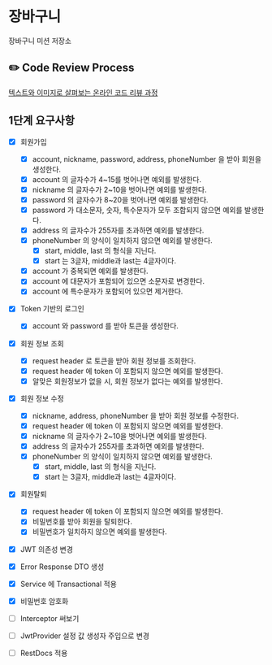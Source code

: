 # 장바구니

장바구니 미션 저장소

## ✏️ Code Review Process

[텍스트와 이미지로 살펴보는 온라인 코드 리뷰 과정](https://github.com/next-step/nextstep-docs/tree/master/codereview)

## 1단계 요구사항

- [x] 회원가입
    - [x] account, nickname, password, address, phoneNumber 을 받아 회원을 생성한다.
    - [x] account 의 글자수가 4~15를 벗어나면 예외를 발생한다.
    - [x] nickname 의 글자수가 2~10을 벗어나면 예외를 발생한다.
    - [x] password 의 글자수가 8~20을 벗어나면 예외를 발생한다.
    - [x] password 가 대소문자, 숫자, 특수문자가 모두 조합되지 않으면 예외를 발생한다.
    - [x] address 의 글자수가 255자를 초과하면 예외를 발생한다.
    - [x] phoneNumber 의 양식이 일치하지 않으면 예외를 발생한다.
        - [x] start, middle, last 의 형식을 지닌다.
        - [x] start 는 3글자, middle과 last는 4글자이다.
    - [x] account 가 중복되면 예외를 발생한다.
    - [x] account 에 대문자가 포함되어 있으면 소문자로 변경한다.
    - [x] account 에 특수문자가 포함되어 있으면 제거한다.

- [x] Token 기반의 로그인
    - [x] account 와 password 를 받아 토큰을 생성한다.

- [x] 회원 정보 조회
  - [x] request header 로 토큰을 받아 회원 정보를 조회한다. 
  - [x] request header 에 token 이 포함되지 않으면 예외를 발생한다.
  - [x] 알맞은 회원정보가 없을 시, 회원 정보가 없다는 예외를 발생한다.

- [x] 회원 정보 수정
    - [x] nickname, address, phoneNumber 을 받아 회원 정보를 수정한다.
    - [x] request header 에 token 이 포함되지 않으면 예외를 발생한다.
    - [x] nickname 의 글자수가 2~10을 벗어나면 예외를 발생한다.
    - [x] address 의 글자수가 255자를 초과하면 예외를 발생한다.
    - [x] phoneNumber 의 양식이 일치하지 않으면 예외를 발생한다.
        - [x] start, middle, last 의 형식을 지닌다.
        - [x] start 는 3글자, middle과 last는 4글자이다.

- [x] 회원탈퇴
    - [x] request header 에 token 이 포함되지 않으면 예외를 발생한다.
    - [x] 비밀번호를 받아 회원을 탈퇴한다.
    - [x] 비밀번호가 일치하지 않으면 예외를 발생한다.

- [x] JWT 의존성 변경
- [x] Error Response DTO 생성
- [x] Service 에 Transactional 적용
- [x] 비밀번호 암호화
- [ ] Interceptor 써보기
- [ ] JwtProvider 설정 값 생성자 주입으로 변경
- [ ] RestDocs 적용

